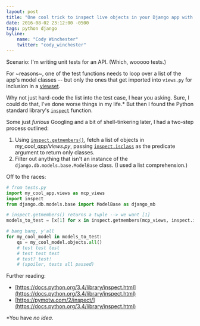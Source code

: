 ```yaml
---
layout: post
title: "One cool trick to inspect live objects in your Django app with a standard Python function"
date: 2016-08-02 23:12:00 -0500
tags: python django
byline:
    name: "Cody Winchester"
    twitter: "cody_winchester"
---
```


Scenario: I'm writing unit tests for an API. (Which, wooooo tests.)

For ~reasons~, one of the test functions needs to loop over a list of the app's model classes -- but only the ones that get imported into `views.py` for inclusion in a [viewset](http://www.django-rest-framework.org/api-guide/viewsets/).

Why not just hard-code the list into the test case, I hear you asking. Sure, I could do that, I've done worse things in my life.* But then I found the Python standard library's [`inspect`](https://docs.python.org/3.4/library/inspect.html) function.

Some just _furious_ Googling and a bit of shell-tinkering later, I had a two-step process outlined:
<ol>
    <li>Using <code><a href="https://docs.python.org/3.4/library/inspect.html#inspect.getmembers" target="_blank">inspect.getmembers()</a></code>, fetch a list of objects in <i>my_cool_app/views.py</i>, passing <code><a href="https://docs.python.org/3.4/library/inspect.html#inspect.isclass" target="_blank">inspect.isclass</a></code> as the predicate argument to return only classes.</li>
    <li>Filter out anything that isn't an instance of the <code>django.db.models.base.ModelBase</code> class. (I used a list comprehension.)</li>
</ol>

Off to the races:

```python
# from tests.py
import my_cool_app.views as mcp_views
import inspect
from django.db.models.base import ModelBase as django_mb

# inspect.getmembers() returns a tuple --> we want [1]
models_to_test = [x[1] for x in inspect.getmembers(mcp_views, inspect.isclass) if isinstance(x[1], django_mb)]

# bang bang, y'all
for my_cool_model in models_to_test:
    qs = my_cool_model.objects.all()
    # test test test
    # test test test
    # test? test!
    # (spoiler, tests all passed)
```

Further reading:

- [https://docs.python.org/3.4/library/inspect.html](https://docs.python.org/3.4/library/inspect.html)
- [https://pymotw.com/2/inspect/](https://docs.python.org/3.4/library/inspect.html)

<p class="footnote">*You have <i>no idea</i>.</p>